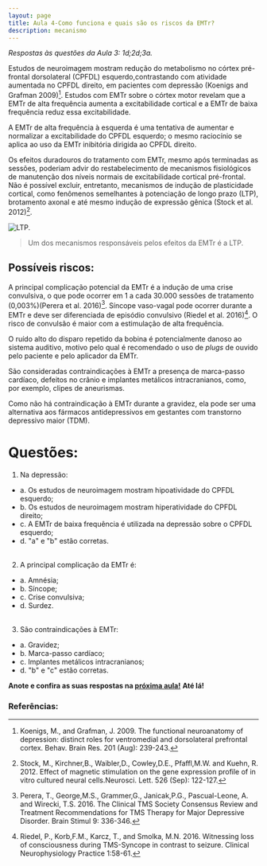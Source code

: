 ```yaml
---
layout: page
title: Aula 4-Como funciona e quais são os riscos da EMTr?
description: mecanismo
---
```


*Respostas às questões da Aula 3: 1d;2d;3a.*



Estudos de neuroimagem mostram redução do metabolismo no córtex pré-frontal dorsolateral (CPFDL) esquerdo,contrastando com atividade aumentada no CPFDL direito, em pacientes com depressão (Koenigs and Grafman 2009)[^1]. Estudos com EMTr sobre o córtex motor revelam que a EMTr de alta frequência aumenta a excitabilidade cortical e a EMTr de baixa frequência reduz essa excitabilidade.

A EMTr de alta frequência à esquerda é uma tentativa de aumentar e normalizar a excitabilidade do CPFDL esquerdo; o mesmo raciocínio se aplica ao uso da EMTr inibitória  dirigida ao CPFDL direito.

Os efeitos duradouros do tratamento com EMTr, mesmo após terminadas as sessões, poderiam advir do restabelecimento de mecanismos fisiológicos de manutenção dos níveis normais de excitabilidade cortical pré-frontal. Não é possível excluir, entretanto, mecanismos de indução de plasticidade cortical, como fenômenos semelhantes à potenciação de longo prazo (LTP), brotamento axonal e até mesmo indução de expressão gênica (Stock et al. 2012)[^2].

![LTP.](http://familiabrasil.org/imagens/ltp.jpg)
>Um dos mecanismos responsáveis pelos efeitos da EMTr é a LTP.

## Possíveis riscos:

A principal complicação potencial da EMTr é a indução de uma crise convulsiva, o que pode ocorrer em 1 a cada 30.000 sessões de tratamento (0,003%)(Perera et al. 2016)[^3].
Síncope vaso-vagal pode ocorrer durante a EMTr e deve ser diferenciada de episódio convulsivo (Riedel et al. 2016)[^4]. O risco de convulsão é maior com a estimulação de alta frequência.

O ruído alto do disparo repetido da bobina é potencialmente danoso ao sistema auditivo, motivo pelo qual é recomendado o uso de *plugs* de ouvido pelo paciente e pelo aplicador da EMTr.

São consideradas contraindicações à EMTr a presença de marca-passo cardíaco, defeitos no crânio e implantes metálicos intracranianos, como, por exemplo, clipes de aneurismas.

Como não há contraindicação à EMTr durante a gravidez, ela pode ser uma alternativa aos fármacos antidepressivos em gestantes com transtorno depressivo maior (TDM).


# Questões:

1. Na depressão:
+ a. Os estudos de neuroimagem mostram hipoatividade do CPFDL esquerdo;
+ b. Os estudos de neuroimagem mostram hiperatividade do CPFDL direito;
+ c. A EMTr de baixa frequência é utilizada na depressão sobre o CPFDL esquerdo;
+ d. "a" e "b" estão corretas.<br><br>

2. A principal complicação da EMTr é:
+ a. Amnésia;
+ b. Síncope;
+ c. Crise convulsiva;
+ d. Surdez.<br><br>

3. São contraindicações à EMTr:
+ a. Gravidez;
+ b. Marca-passo cardíaco;
+ c. Implantes metálicos intracranianos;
+ d. "b" e "c" estão corretas.

**Anote e confira as suas respostas na [próxima aula!](futuro.html)**
**Até lá!**


### Referências:


[^1]:Koenigs, M., and Grafman, J. 2009. The functional neuroanatomy of depression: distinct roles for ventromedial and dorsolateral prefrontal cortex. Behav. Brain Res. 201 (Aug): 239-243.

[^2]:Stock, M., Kirchner,B.,  Waibler,D., Cowley,D.E., Pfaffl,M.W. and Kuehn, R. 2012. Effect of magnetic stimulation on the gene expression profile of in vitro cultured neural cells.Neurosci. Lett. 526 (Sep): 122-127.

[^3]:Perera, T., George,M.S., Grammer,G., Janicak,P.G., Pascual-Leone, A. and Wirecki, T.S. 2016. The Clinical TMS Society Consensus Review and Treatment Recommendations for TMS Therapy for Major Depressive Disorder. Brain Stimul 9: 336-346.

[^4]:Riedel, P.,  Korb,F.M., Karcz, T., and Smolka, M.N. 2016. Witnessing loss of consciousness during TMS-Syncope in contrast to seizure. Clinical Neurophysiology Practice 1:58-61.
